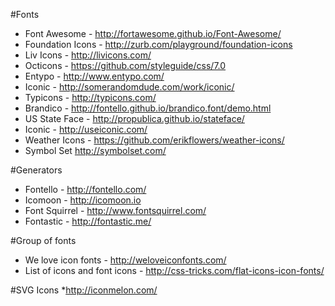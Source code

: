 #Fonts
* Font Awesome - http://fortawesome.github.io/Font-Awesome/
* Foundation Icons - http://zurb.com/playground/foundation-icons
* Liv Icons - http://livicons.com/
* Octicons - https://github.com/styleguide/css/7.0
* Entypo - http://www.entypo.com/
* Iconic - http://somerandomdude.com/work/iconic/
* Typicons - http://typicons.com/
* Brandico - http://fontello.github.io/brandico.font/demo.html
* US State Face - http://propublica.github.io/stateface/
* Iconic - http://useiconic.com/
* Weather Icons - https://github.com/erikflowers/weather-icons/ 
* Symbol Set http://symbolset.com/

#Generators
* Fontello - http://fontello.com/
* Icomoon - http://icomoon.io
* Font Squirrel - http://www.fontsquirrel.com/
* Fontastic - http://fontastic.me/

#Group of fonts
* We love icon fonts - http://weloveiconfonts.com/
* List of icons and font icons - http://css-tricks.com/flat-icons-icon-fonts/

#SVG Icons
*http://iconmelon.com/

